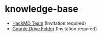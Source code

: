 # knowledge-base

* [HackMD Team](https://hackmd.io/@cownetwork) (Invitation required)
* [Google Drive Folder](https://drive.google.com/drive/folders/1EvcehuLfdVsgcc2vmuRqjwdF1d_3LpuW) (Invitation required)
